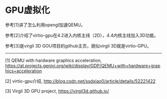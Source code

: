 # GPU虚拟化


参考[1]讲了怎么利用opengl加速QEMU。

参考[2]介绍了virtio-gpu在4.2进入内核主线（2D），4.4内核主线加入3D功能。

参考[3]是virgil 3D GOU项目的github主页，貌似virgil 3D就是virtio-GPU。

---

[1] QEMU with hardware graphics acceleration, https://at.projects.genivi.org/wiki/display/GDP/QEMU+with+hardware+graphics+acceleration

[2] virtio-gpu介绍, http://blog.csdn.net/ssdxiao0/article/details/52221422

[3] Virgil 3D GPU project, https://virgil3d.github.io/